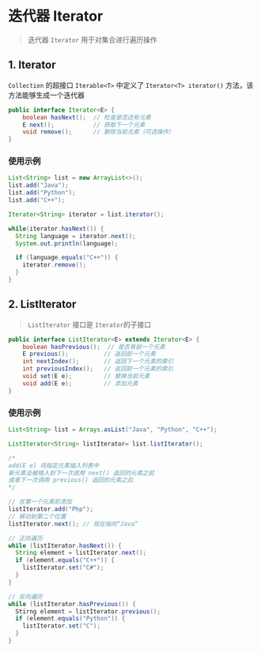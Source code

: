 # 迭代器 Iterator
> 迭代器 `Iterator` 用于对集合进行遍历操作

## 1. Iterator
`Collection` 的超接口 `Iterable<T>` 中定义了 `Iterator<T> iterator()` 方法，该方法能够生成一个迭代器

```java
public interface Iterator<E> {
    boolean hasNext();  // 检查是否还有元素
    E next();           // 获取下一个元素
    void remove();      // 删除当前元素（可选操作）
}
```
### 使用示例
```java
List<String> list = new ArrayList<>();
list.add("Java");
list.add("Python");
list.add("C++");

Iterator<String> iterator = list.iterator();

while(iterator.hasNext()) {
  String language = iterator.next();
  System.out.println(language);

  if (language.equals("C++")) {
    iterator.remove();
  }
}
```

## 2. ListIterator
> `ListIterator` 接口是 `Iterator`的子接口

```java
public interface ListIterator<E> extends Iterator<E> {
    boolean hasPrevious();  // 是否有前一个元素
    E previous();          // 返回前一个元素
    int nextIndex();       // 返回下一个元素的索引
    int previousIndex();   // 返回前一个元素的索引
    void set(E e);         // 替换当前元素
    void add(E e);         // 添加元素
}
```

### 使用示例
```java
List<String> list = Arrays.asList("Java", "Python", "C++");

ListIterator<String> listIterator= list.listIterator();

/*
add(E e) 将指定元素插入列表中
新元素会被插入到下一次调用 next() 返回的元素之前
或者下一次调用 previous() 返回的元素之后
*/

// 在第一个元素前添加
listIterator.add("Php");
// 移动到第二个位置
listIterator.next(); // 现在指向“Java”

// 正向遍历
while (listIterator.hasNext()) {
  String element = listIterator.next();
  if (element.equals("C++")) {
    listIterator.set("C#");
  }
}

// 反向遍历
while (listIterator.hasPrevious()) {
  Stirng element = listIterator.previous();
  if (element.equals("Python")) {
    listIterator.set("C");
  }
}
```